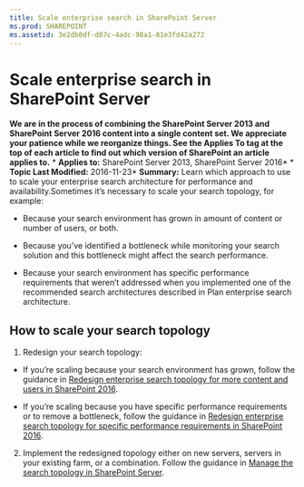 ```yaml
---
title: Scale enterprise search in SharePoint Server
ms.prod: SHAREPOINT
ms.assetid: 3e2db0df-d07c-4adc-98a1-81e3fd42a272
---
```



# Scale enterprise search in SharePoint Server
 **We are in the process of combining the SharePoint Server 2013 and SharePoint Server 2016 content into a single content set. We appreciate your patience while we reorganize things. See the Applies To tag at the top of each article to find out which version of SharePoint an article applies to.** * **Applies to:** SharePoint Server 2013, SharePoint Server 2016*  * **Topic Last Modified:** 2016-11-23* **Summary:** Learn which approach to use to scale your enterprise search architecture for performance and availability.Sometimes it’s necessary to scale your search topology, for example:
- Because your search environment has grown in amount of content or number of users, or both.
    
  
- Because you’ve identified a bottleneck while monitoring your search solution and this bottleneck might affect the search performance.
    
  
- Because your search environment has specific performance requirements that weren’t addressed when you implemented one of the recommended search architectures described in Plan enterprise search architecture.
    
  

## How to scale your search topology


1. Redesign your search topology:
    
  - If you’re scaling because your search environment has grown, follow the guidance in  [Redesign enterprise search topology for more content and users in SharePoint 2016](html/redesign-enterprise-search-topology-for-more-content-and-users-in-sharepoint-201.md).
    
  
  - If you’re scaling because you have specific performance requirements or to remove a bottleneck, follow the guidance in  [Redesign enterprise search topology for specific performance requirements in SharePoint 2016](html/redesign-enterprise-search-topology-for-specific-performance-requirements-in-sha.md).
    
  
2. Implement the redesigned topology either on new servers, servers in your existing farm, or a combination. Follow the guidance in  [Manage the search topology in SharePoint Server](html/manage-the-search-topology-in-sharepoint-server.md).
    
  

